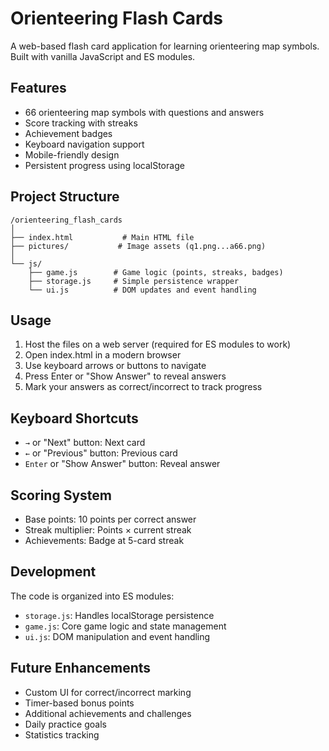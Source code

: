 # Orienteering Flash Cards

A web-based flash card application for learning orienteering map symbols. Built with vanilla JavaScript and ES modules.

## Features

- 66 orienteering map symbols with questions and answers
- Score tracking with streaks
- Achievement badges
- Keyboard navigation support
- Mobile-friendly design
- Persistent progress using localStorage

## Project Structure

```
/orienteering_flash_cards
│
├── index.html           # Main HTML file
├── pictures/           # Image assets (q1.png...a66.png)
│
└── js/
    ├── game.js        # Game logic (points, streaks, badges)
    ├── storage.js     # Simple persistence wrapper
    └── ui.js          # DOM updates and event handling
```

## Usage

1. Host the files on a web server (required for ES modules to work)
2. Open index.html in a modern browser
3. Use keyboard arrows or buttons to navigate
4. Press Enter or "Show Answer" to reveal answers
5. Mark your answers as correct/incorrect to track progress

## Keyboard Shortcuts

- `→` or "Next" button: Next card
- `←` or "Previous" button: Previous card
- `Enter` or "Show Answer" button: Reveal answer

## Scoring System

- Base points: 10 points per correct answer
- Streak multiplier: Points × current streak
- Achievements: Badge at 5-card streak

## Development

The code is organized into ES modules:

- `storage.js`: Handles localStorage persistence
- `game.js`: Core game logic and state management
- `ui.js`: DOM manipulation and event handling

## Future Enhancements

- Custom UI for correct/incorrect marking
- Timer-based bonus points
- Additional achievements and challenges
- Daily practice goals
- Statistics tracking 